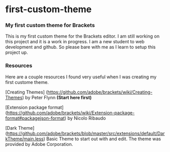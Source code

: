 # first-custom-theme

<h3>My first custom theme for Brackets</h3>

<p>This is my first custom theme for the Brackets editor. I am still working on this project and it is a work in progress. I am a new student to web development and github. So please bare with me as I learn to setup this project up.</p>

<h3>Resources</h3>
Here are a couple resources I found very useful when I was creating my first custome theme.

[Creating Themes] (https://github.com/adobe/brackets/wiki/Creating-Themes) by Peter Flynn **(Start here first)**
 
[Extension package format] (https://github.com/adobe/brackets/wiki/Extension-package-format#packagejson-format) by Nicolo Ribaudo

[Dark Theme] (https://github.com/adobe/brackets/blob/master/src/extensions/default/DarkTheme/main.less) Basic Theme to start out with and edit. The theme was provided by Adobe Corporation.
